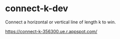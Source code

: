 # connect-k-dev
Connect a horizontal or vertical line of length k to win.

https://connect-k-356300.ue.r.appspot.com/
